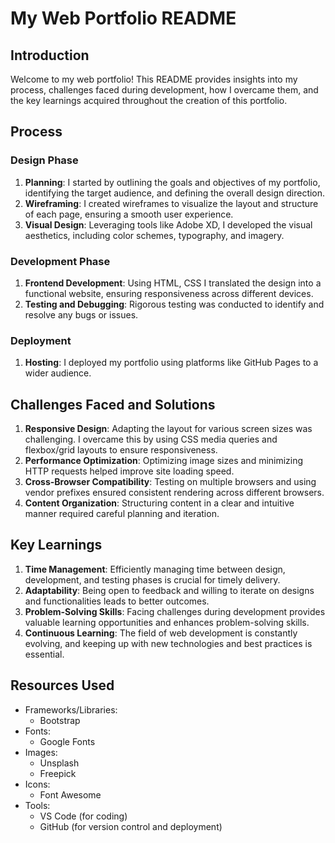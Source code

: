 # My Web Portfolio README

## Introduction
Welcome to my web portfolio! This README provides insights into my process, challenges faced during development, how I overcame them, and the key learnings acquired throughout the creation of this portfolio.

## Process
### Design Phase
1. **Planning**: I started by outlining the goals and objectives of my portfolio, identifying the target audience, and defining the overall design direction.
2. **Wireframing**: I created wireframes to visualize the layout and structure of each page, ensuring a smooth user experience.
3. **Visual Design**: Leveraging tools like Adobe XD, I developed the visual aesthetics, including color schemes, typography, and imagery.

### Development Phase
1. **Frontend Development**: Using HTML, CSS I translated the design into a functional website, ensuring responsiveness across different devices.
2. **Testing and Debugging**: Rigorous testing was conducted to identify and resolve any bugs or issues.

### Deployment
1. **Hosting**: I deployed my portfolio using platforms like GitHub Pages to a wider audience.

## Challenges Faced and Solutions
1. **Responsive Design**: Adapting the layout for various screen sizes was challenging. I overcame this by using CSS media queries and flexbox/grid layouts to ensure responsiveness.
2. **Performance Optimization**: Optimizing image sizes and minimizing HTTP requests helped improve site loading speed.
3. **Cross-Browser Compatibility**: Testing on multiple browsers and using vendor prefixes ensured consistent rendering across different browsers.
4. **Content Organization**: Structuring content in a clear and intuitive manner required careful planning and iteration.

## Key Learnings
1. **Time Management**: Efficiently managing time between design, development, and testing phases is crucial for timely delivery.
2. **Adaptability**: Being open to feedback and willing to iterate on designs and functionalities leads to better outcomes.
3. **Problem-Solving Skills**: Facing challenges during development provides valuable learning opportunities and enhances problem-solving skills.
4. **Continuous Learning**: The field of web development is constantly evolving, and keeping up with new technologies and best practices is essential.

## Resources Used
- Frameworks/Libraries:
  - Bootstrap
- Fonts:
  - Google Fonts
- Images:
  - Unsplash
  - Freepick
- Icons:
  - Font Awesome
- Tools:
  - VS Code (for coding)
  - GitHub (for version control and deployment)
